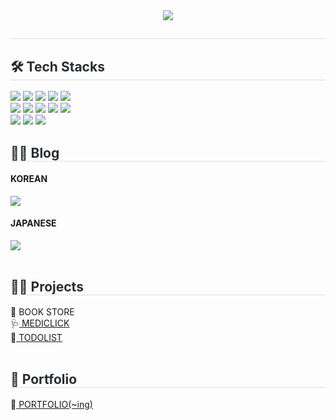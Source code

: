 
<div align= "center">
    <img src="https://capsule-render.vercel.app/api?type=rect&color=auto&height=180&text=Hyoni's%20WorkSpace&animation=&fontColor=ffffff&fontSize=60" />
    </div>
    <div style="text-align: left;"> 
    <h2 style="border-bottom: 1px solid #d8dee4; color: #282d33;">  </h2>  
    <div style="font-weight: 700; font-size: 15px; text-align: left; color: #282d33;">  </div> 
    </div>
    <div style="text-align: left;">
    <h2 style="border-bottom: 1px solid #d8dee4; color: #282d33;"> 🛠️ Tech Stacks </h2>
    <div style="margin: ; text-align: left;" "text-align: left;"> <img src="https://img.shields.io/badge/Bootstrap-7952B3?style=for-the-badge&logo=Bootstrap&logoColor=white">
          <img src="https://img.shields.io/badge/CSS3-1572B6?style=for-the-badge&logo=CSS3&logoColor=white">
          <img src="https://img.shields.io/badge/Github-181717?style=for-the-badge&logo=Github&logoColor=white">
          <img src="https://img.shields.io/badge/HTML5-E34F26?style=for-the-badge&logo=HTML5&logoColor=white">
          <img src="https://img.shields.io/badge/Java-007396?style=for-the-badge&logo=Java&logoColor=white">
          <br/><img src="https://img.shields.io/badge/Javascript-F7DF1E?style=for-the-badge&logo=Javascript&logoColor=white">
          <img src="https://img.shields.io/badge/MariaDB-003545?style=for-the-badge&logo=MariaDB&logoColor=white">
          <img src="https://img.shields.io/badge/MySQL-4479A1?style=for-the-badge&logo=MySQL&logoColor=white">
          <img src="https://img.shields.io/badge/Node.js-339933?style=for-the-badge&logo=Node.js&logoColor=white">
          <img src="https://img.shields.io/badge/React-61DAFB?style=for-the-badge&logo=React&logoColor=white">
          <br/><img src="https://img.shields.io/badge/Spring-6DB33F?style=for-the-badge&logo=Spring&logoColor=white">
          <img src="https://img.shields.io/badge/Slack-4A154B?style=for-the-badge&logo=Slack&logoColor=white">
          <img src="https://img.shields.io/badge/Spring Boot-6DB33F?style=for-the-badge&logo=Spring Boot&logoColor=white">
          </div>
    </div>
    <div style="text-align: left;">
    <h2 style="border-bottom: 1px solid #d8dee4; color: #282d33;"> 🧑‍💻 Blog </h2>
    <h4>KOREAN</h4>
    <div style="text-align: left;"> <a href=https://velog.io/@hyoni/posts> <img src="https://img.shields.io/badge/Velog-20C997?style=for-the-badge&logo=Velog&logoColor=white&link=https://velog.io/@hyoni/posts"> </a>
    <h4>JAPANESE</h4>
    <div style="text-align: left;"> <a href=https://zenn.dev/hyoni> <img src="https://img.shields.io/badge/Zenn -20C997?style=for-the-badge&logo=Zenn&logoColor=white&link=https://zenn.dev/hyoni"> </a>
          </div>  <br> 
    <div style="text-align: left;">  </div> 
        <h2 style="border-bottom: 1px solid #d8dee4; color: #282d33;"> 💁‍♀️ Projects </h2>
    <div>📔<a> BOOK STORE</a></div>
    <div>🩺<a href='https://github.com/hyoni91/MediClick'> MEDICLICK</a></div>
    <div>📆<a href='https://hyoni91.github.io/TodoList/'> TODOLIST</a></div>
    </div> <br/>
    <div style="text-align: left;">  </div> 
        <h2 style="border-bottom: 1px solid #d8dee4; color: #282d33;"> 🙌 Portfolio </h2>
    <div>🔗<a href='https://hyoni91.github.io/portfolio/'> PORTFOLIO(~ing)</a></div>    
    
    

    

    
